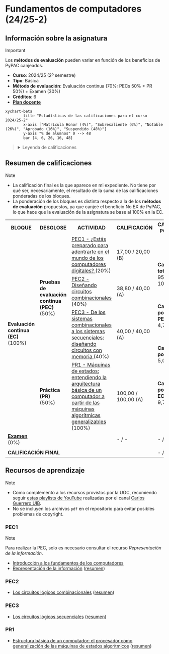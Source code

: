 # Fundamentos de computadores (24/25-2)

## Información sobre la asignatura

>[!IMPORTANT]
>Los **métodos de evaluación** pueden variar en función de los beneficios de PyPAC canjeados.

- **Curso**: 2024/25 (2º semestre)
- **Tipo**: Básica
- **Método de evaluación**: Evaluación continua (70%: PECs 50% + PR 50%) + Examen (30%)
- **Créditos**: 6
- [**Plan docente**](https://apps.uoc.edu/PlaDocent/PlaDocent?Semestre=20242&SignatureCode=75.562&Context=3&Locale=es)

```mermaid
xychart-beta
		title "Estadísticas de las calificaciones para el curso 2024/25-2"
		x-axis ["Matrícula Honor (4%)", "Sobresaliente (6%)", "Notable (26%)", "Aprobado (16%)", "Suspendido (48%)"]
		y-axis "% de alumnos" 0 --> 48
		bar [4, 6, 26, 16, 48]
```

><details>
>	<summary>Leyenda de calificaciones</summary>
>
>	- **Matrícula de Honor (M)**: 9 a 10
>	- **Sobresaliente (EX)**: 9 a 10
>	- **Notable (NO)**: 7 a 8,99
>	- **Aprobado (A)**: 5 a 6,99
>	- **Suspendido (SU)**: 0 a 4,99
></details>

## Resumen de calificaciones

>[!NOTE]
>- La calificación final es la que aparece en mi expediente. No tiene por qué ser, necesariamente, el resultado de la suma de las calificaciones ponderadas de los bloques.
>- La ponderación de los bloques es distinta respecto a la de los **métodos de evaluación** propuestos, ya que canjeé el beneficio No EX de PyPAC, lo que hace que la evaluación de la asignatura se base al 100% en la EC.

<table>
	<tr>
		<th>BLOQUE</th>
		<th>DESGLOSE</th>
		<th>ACTIVIDAD</th>
		<th>CALIFICACIÓN</th>
		<th>CALIFICACIÓN PONDERADA</th>
	</tr>
	<tr>
		<td rowspan="4">
			<strong>Evaluación continua (EC)</strong> (100%)
		</td>
		<td rowspan="3">
			<strong>
				Pruebas de evaluación continua (PEC)
			</strong>
			(50%)
		</td>
		<td>
			<a href="pec1">
				PEC1 - ¿Estás preparado para adentrarte en el mundo de los computadores digitales?
			</a> (20%)
		</td>
		<td>
			17,00 / 20,00 (B)
		</td>
		<td rowspan="4">
			<p>
				<strong>Calificación total PECs</strong>:
				<br>
				95,80 / 100,00
			</p>
			<br>
			<p>
				<strong>Calificación ponderada PECs</strong>:
				<br>
				4,79 / 5,00
			</p>
			<br>
			<p>
				<strong>Calificación ponderada PR</strong>:
				<br>
				5,00 / 5,00
			</p>
			<br>
			<p>
				<strong>Calificación ponderada EC</strong>:
				<br>
				9,79 / 10,00
			</p>
		</td>
	</tr>
	<tr>
		<td>
			<a href="pec2">
				PEC2 - Diseñando circuitos combinacionales
			</a> (40%)
		</td>
		<td>
			38,80 / 40,00 (A)
		</td>
	</tr>
	<tr>
		<td>
			<a href="pec3">
				PEC3 - De los sistemas combinacionales a los sistemas secuenciales: diseñando circuitos con memoria
			</a> (40%)
		</td>
		<td>
			40,00 / 40,00 (A)
		</td>
	</tr>
	<tr>
		<td>
			<strong>Práctica (PR)</strong> 
			(50%)
		</td>	
		<td>
			<a href="pr1">
				PR1 - Máquinas de estados: entendiendo la arquitectura básica de un computador a partir de las máquinas algorítmicas generalizables
			</a> (100%)
		</td>
		<td>100,00 / 100,00 (A)</td>
	</tr>
	<tr>
		<td>
			<a href="examen">
				<strong>Examen</strong>
			</a> (0%)
		</td>
		<td colspan="2"></td>
		<td>- / -</td>
		<td>- / -</td>
	</tr>
	<tr>
		<td colspan="4">
		</td>
		<td></td>
	</tr>
	<tr>
		<td colspan="4">
			<strong>CALIFICACIÓN FINAL</strong>
		</td>
		<td>- / 10,00 ( )</td>
	</tr>
</table>

## Recursos de aprendizaje

>[!NOTE]
>- Como complemento a los recursos provistos por la UOC, recomiendo seguir [estas playlists de YouTube](https://www.youtube.com/@carlosguerrerouib6095/playlists) realizadas por el canal [Carlos Guerrero UIB](https://www.youtube.com/@carlosguerrerouib6095).
>- No se incluyen los archivos `pdf` en el repositorio para evitar posibles problemas de copyright.

### PEC1

>[!NOTE]
>Para realizar la PEC, solo es necesario consultar el recurso _Representación de la información_.

- [Introducción a los fundamentos de los computadores](http://cvapp.uoc.edu/autors/MostraPDFMaterialAction.do?id=163597&hash=a3d202a21bbd987bcfdbd5d776fa43055248db91bf102dc2236fe32f68d046dc)
- [Representación de la información](http://cvapp.uoc.edu/autors/MostraPDFMaterialAction.do?id=215618&hash=b0ce9d7416c3a91666d084bf823e8406a4abdcc0e2787d3d1024d81137e6796f) ([resumen](pec1/recursos/README.md))

### PEC2

- [Los circuitos lógicos combinacionales](http://cvapp.uoc.edu/autors/MostraPDFMaterialAction.do?id=215620&hash=dcd88579656e2413ea29712f929c6a1bb3fea6655c0dc503f4246beef6e558a2) ([resumen](pec2/recursos/README.md))

### PEC3

- [Los circuitos lógicos secuenciales](http://cvapp.uoc.edu/autors/MostraPDFMaterialAction.do?id=215619&hash=d25026dd14b3ee362d765576d3893c40b200af038100e77bc444144a21df7985) ([resumen](pec3/recursos/README.md))

### PR1

- [Estructura básica de un computador: el procesador como generalización de las máquinas de estados algorítmicos](https://materials.campus.uoc.edu/daisy/Materials/PID_00279131/pdf/PID_00279131.pdf) ([resumen](pr1/recursos/README.md))